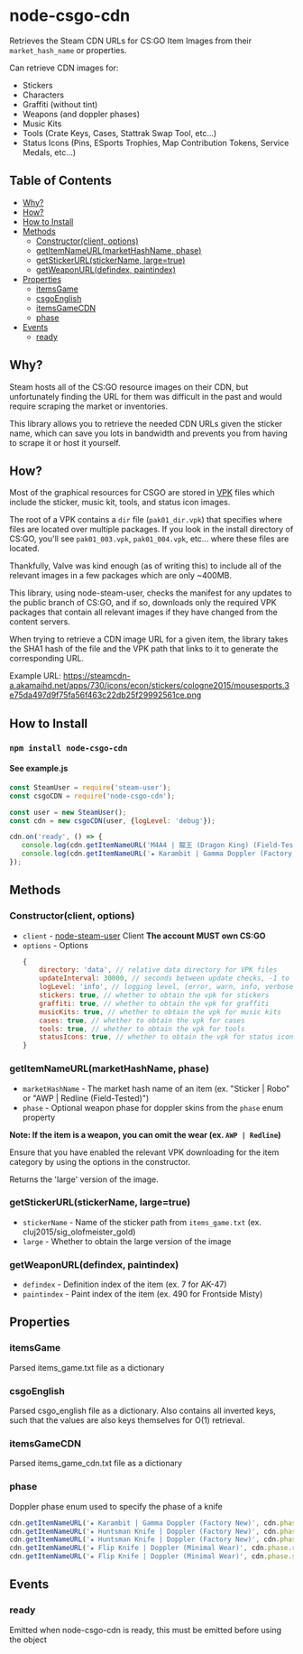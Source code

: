 # node-csgo-cdn

Retrieves the Steam CDN URLs for CS:GO Item Images from their `market_hash_name` or properties.

Can retrieve CDN images for:
* Stickers
* Characters
* Graffiti (without tint)
* Weapons (and doppler phases)
* Music Kits
* Tools (Crate Keys, Cases, Stattrak Swap Tool, etc...)
* Status Icons (Pins, ESports Trophies, Map Contribution Tokens, Service Medals, etc...)


## Table of Contents
  * [Why?](#why)
  * [How?](#how)
  * [How to Install](#how-to-install)
  * [Methods](#methods)
    * [Constructor(client, options)](#constructorclient-options)
    * [getItemNameURL(marketHashName, phase)](#getitemnameurlmarkethashname-phase)
    * [getStickerURL(stickerName, large=true)](#getstickerurlstickername-largetrue)
    * [getWeaponURL(defindex, paintindex)](#getweaponurldefindex-paintindex)
  * [Properties](#properties)
    * [itemsGame](#itemsgame)
    * [csgoEnglish](#csgoenglish)
    * [itemsGameCDN](#itemsgamecdn)
    * [phase](#phase)
  * [Events](#events)
    * [ready](#ready)
    

## Why?

Steam hosts all of the CS:GO resource images on their CDN, but unfortunately finding the URL for them was
difficult in the past and would require scraping the market or inventories.

This library allows you to retrieve the needed CDN URLs given the sticker name, which can save you lots in bandwidth
and prevents you from having to scrape it or host it yourself.


## How?

Most of the graphical resources for CSGO are stored in [VPK](https://developer.valvesoftware.com/wiki/VPK_File_Format)
files which include the sticker, music kit, tools, and status icon images.

The root of a VPK contains a `dir` file (`pak01_dir.vpk`) that specifies where files are located over multiple packages. If you look in
the install directory of CS:GO, you'll see `pak01_003.vpk`, `pak01_004.vpk`, etc... where these files are located.

Thankfully, Valve was kind enough (as of writing this) to include all of the relevant images in a few packages
which are only ~400MB.

This library, using node-steam-user, checks the manifest for any updates to the public branch of CS:GO, and if so,
downloads only the required VPK packages that contain all relevant images if they have changed from the
content servers.

When trying to retrieve a CDN image URL for a given item, the library takes the SHA1 hash of the file and the VPK
path that links to it to generate the corresponding URL.

Example URL: https://steamcdn-a.akamaihd.net/apps/730/icons/econ/stickers/cologne2015/mousesports.3e75da497d9f75fa56f463c22db25f29992561ce.png

## How to Install

### `npm install node-csgo-cdn`

#### See example.js
```javascript
const SteamUser = require('steam-user');
const csgoCDN = require('node-csgo-cdn');

const user = new SteamUser();
const cdn = new csgoCDN(user, {logLevel: 'debug'});

cdn.on('ready', () => {
   console.log(cdn.getItemNameURL('M4A4 | 龍王 (Dragon King) (Field-Tested)'));
   console.log(cdn.getItemNameURL('★ Karambit | Gamma Doppler (Factory New)', cdn.phase.emerald));
});
```

## Methods

### Constructor(client, options)

* `client` - [node-steam-user](https://github.com/DoctorMcKay/node-steam-user) Client **The account MUST own CS:GO**
* `options` - Options
    ```javascript
    {
        directory: 'data', // relative data directory for VPK files
        updateInterval: 30000, // seconds between update checks, -1 to disable auto-updates
        logLevel: 'info', // logging level, (error, warn, info, verbose, debug, silly)
        stickers: true, // whether to obtain the vpk for stickers
        graffiti: true, // whether to obtain the vpk for graffiti
        musicKits: true, // whether to obtain the vpk for music kits
        cases: true, // whether to obtain the vpk for cases
        tools: true, // whether to obtain the vpk for tools
        statusIcons: true, // whether to obtain the vpk for status icons
    }
    ```
    
### getItemNameURL(marketHashName, phase)

* `marketHashName` - The market hash name of an item (ex. "Sticker | Robo" or "AWP | Redline (Field-Tested)")
* `phase` - Optional weapon phase for doppler skins from the `phase` enum property

**Note: If the item is a weapon, you can omit the wear (ex. `AWP | Redline`)**

Ensure that you have enabled the relevant VPK downloading for the item category by using the options in the constructor.

Returns the 'large' version of the image.

### getStickerURL(stickerName, large=true)

* `stickerName` - Name of the sticker path from `items_game.txt` (ex. cluj2015/sig_olofmeister_gold)
* `large` - Whether to obtain the large version of the image


### getWeaponURL(defindex, paintindex)

* `defindex` - Definition index of the item (ex. 7 for AK-47)
* `paintindex` - Paint index of the item (ex. 490 for Frontside Misty)

## Properties

### itemsGame

Parsed items_game.txt file as a dictionary

### csgoEnglish

Parsed csgo_english file as a dictionary. Also contains all inverted keys, such that the values are also keys themselves
for O(1) retrieval.

### itemsGameCDN

Parsed items_game_cdn.txt file as a dictionary

### phase

Doppler phase enum used to specify the phase of a knife

```javascript
cdn.getItemNameURL('★ Karambit | Gamma Doppler (Factory New)', cdn.phase.emerald);
cdn.getItemNameURL('★ Huntsman Knife | Doppler (Factory New)', cdn.phase.blackpearl);
cdn.getItemNameURL('★ Huntsman Knife | Doppler (Factory New)', cdn.phase.phase1);
cdn.getItemNameURL('★ Flip Knife | Doppler (Minimal Wear)', cdn.phase.ruby);
cdn.getItemNameURL('★ Flip Knife | Doppler (Minimal Wear)', cdn.phase.sapphire);
```

## Events

### ready

Emitted when node-csgo-cdn is ready, this must be emitted before using the object
